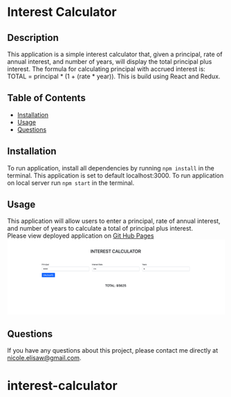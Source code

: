 # Interest Calculator 

## Description 
This application is a simple interest calculator that, given a principal, rate of annual interest, and number of years, will display the total principal plus interest. The formula for calculating principal with accrued interest is: TOTAL = principal * (1 + (rate * year)). This is build using React and Redux. 

## Table of Contents
* [Installation](#installation)
* [Usage](#usage)
* [Questions](#questions)

## Installation 
To run application, install all dependencies by running `npm install` in the terminal. This application is set to default localhost:3000. To run application on local server run `npm start` in the terminal. 

## Usage 
This application will allow users to enter a principal, rate of annual interest, and number of years to calculate a total of principal plus interest.<br>
Please view deployed application on [Git Hub Pages](https://nicolewallace09.github.io/nicolewallace/)<br>
<img src='public/images/calculator.png'>

## Questions
If you have any questions about this project, please contact me directly at nicole.elisaw@gmail.com. 
# interest-calculator
